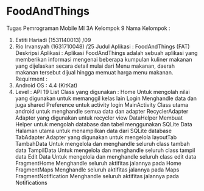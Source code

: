 # FoodAndThings
Tugas Pemrograman Mobile MI 3A
Kelompok 9
Nama Kelompok 		:
1.	Estiti Hariadi	(1531140013) 	/09
2.	Rio Irvansyah	(1631710048)	/25
Judul Aplikasi			:
FoodAndThings (FAT)
Deskripsi Aplikasi		:
			Aplikasi FoodAndThings adalah sebuah aplikasi yang memberikan informasi mengenai beberapa kumpulan kuliner makanan yang dijelaskan secara detail mulai dari Menu makanan, daerah makanan tersebut dijual hingga memuat harga menu makanan.
Requirment			:
1.	Android OS	: 4.4 (KitKat)
2.	Level		: API 19
List Class yang digunakan	:
Home	Untuk mengolah nilai yang digunakan untuk memanggil kelas lain
Login	Menghandle data dan juga shared Preference untuk activity login
MainActivity	Class utama android untuk menghandle semua data dan adapter
RecyclerAdapter	Adapter yang digunakan untuk recycler view
DataHelper	Membuat Helper untuk mengolah database dan tabel menggunakan SQLite
Data	Halaman utama untuk menampilkan data dari SQLite database
TabAdapter	Adapter yang digunakan untuk mengelola layoutTab
TambahData	Untuk mengelola dan menghandle seluruh class tambah data
TampilData	Untuk mengelola dan menghandle seluruh class tampil data
Edit Data	Untuk mengelola dan menghandle seluruh class edit data
FragmentHome	Menghandle seluruh aktifitas jalannya pada Home
FragmentMaps	Menghandle seluruh aktifitas jalannya pada Maps
FragmentNotification	Menghandle seluruh aktifitas jalannya pada Notifications
